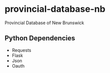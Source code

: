 # provincial-database-nb
Provincial Database of New Brunswick

## Python Dependencies

* Requests
* Flask
* Json
* Oauth
